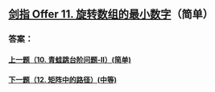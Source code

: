## [剑指 Offer 11. 旋转数组的最小数字](https://leetcode-cn.com/problems/merge-two-sorted-lists/)（简单）





### 答案：



#### [上一题（10. 青蛙跳台阶问题-II）(简单)](https://github.com/sdwwld/leetCode/blob/master/src/main/java/com/wld/java/offer/剑指Offer10-II.md)

#### [下一题（12. 矩阵中的路径）(中等)](https://github.com/sdwwld/leetCode/blob/master/src/main/java/com/wld/java/offer/剑指Offer12.md)